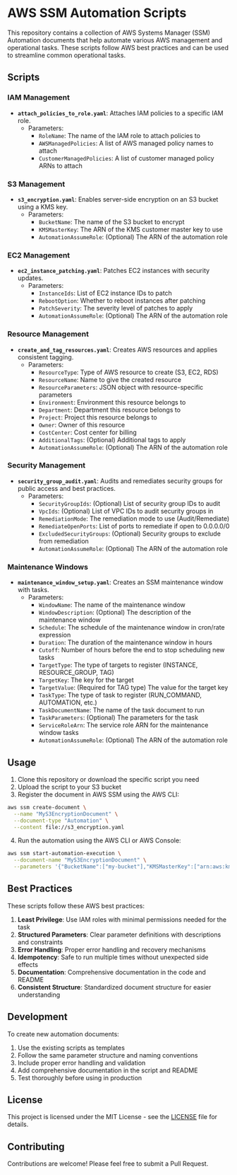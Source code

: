 # AWS SSM Automation Scripts

This repository contains a collection of AWS Systems Manager (SSM) Automation documents that help automate various AWS management and operational tasks. These scripts follow AWS best practices and can be used to streamline common operational tasks.

## Scripts

### IAM Management

- **`attach_policies_to_role.yaml`**: Attaches IAM policies to a specific IAM role.
  - Parameters:
    - `RoleName`: The name of the IAM role to attach policies to
    - `AWSManagedPolicies`: A list of AWS managed policy names to attach
    - `CustomerManagedPolicies`: A list of customer managed policy ARNs to attach

### S3 Management

- **`s3_encryption.yaml`**: Enables server-side encryption on an S3 bucket using a KMS key.
  - Parameters:
    - `BucketName`: The name of the S3 bucket to encrypt
    - `KMSMasterKey`: The ARN of the KMS customer master key to use
    - `AutomationAssumeRole`: (Optional) The ARN of the automation role

### EC2 Management

- **`ec2_instance_patching.yaml`**: Patches EC2 instances with security updates.
  - Parameters:
    - `InstanceIds`: List of EC2 instance IDs to patch
    - `RebootOption`: Whether to reboot instances after patching
    - `PatchSeverity`: The severity level of patches to apply
    - `AutomationAssumeRole`: (Optional) The ARN of the automation role

### Resource Management

- **`create_and_tag_resources.yaml`**: Creates AWS resources and applies consistent tagging.
  - Parameters:
    - `ResourceType`: Type of AWS resource to create (S3, EC2, RDS)
    - `ResourceName`: Name to give the created resource
    - `ResourceParameters`: JSON object with resource-specific parameters
    - `Environment`: Environment this resource belongs to
    - `Department`: Department this resource belongs to
    - `Project`: Project this resource belongs to
    - `Owner`: Owner of this resource
    - `CostCenter`: Cost center for billing
    - `AdditionalTags`: (Optional) Additional tags to apply
    - `AutomationAssumeRole`: (Optional) The ARN of the automation role

### Security Management

- **`security_group_audit.yaml`**: Audits and remediates security groups for public access and best practices.
  - Parameters:
    - `SecurityGroupIds`: (Optional) List of security group IDs to audit
    - `VpcIds`: (Optional) List of VPC IDs to audit security groups in
    - `RemediationMode`: The remediation mode to use (Audit/Remediate)
    - `RemediateOpenPorts`: List of ports to remediate if open to 0.0.0.0/0
    - `ExcludedSecurityGroups`: (Optional) Security groups to exclude from remediation
    - `AutomationAssumeRole`: (Optional) The ARN of the automation role

### Maintenance Windows

- **`maintenance_window_setup.yaml`**: Creates an SSM maintenance window with tasks.
  - Parameters:
    - `WindowName`: The name of the maintenance window
    - `WindowDescription`: (Optional) The description of the maintenance window
    - `Schedule`: The schedule of the maintenance window in cron/rate expression
    - `Duration`: The duration of the maintenance window in hours
    - `Cutoff`: Number of hours before the end to stop scheduling new tasks
    - `TargetType`: The type of targets to register (INSTANCE, RESOURCE_GROUP, TAG)
    - `TargetKey`: The key for the target
    - `TargetValue`: (Required for TAG type) The value for the target key
    - `TaskType`: The type of task to register (RUN_COMMAND, AUTOMATION, etc.)
    - `TaskDocumentName`: The name of the task document to run
    - `TaskParameters`: (Optional) The parameters for the task
    - `ServiceRoleArn`: The service role ARN for the maintenance window tasks
    - `AutomationAssumeRole`: (Optional) The ARN of the automation role

## Usage

1. Clone this repository or download the specific script you need
2. Upload the script to your S3 bucket
3. Register the document in AWS SSM using the AWS CLI:

```bash
aws ssm create-document \
  --name "MyS3EncryptionDocument" \
  --document-type "Automation" \
  --content file://s3_encryption.yaml
```

4. Run the automation using the AWS CLI or AWS Console:

```bash
aws ssm start-automation-execution \
  --document-name "MyS3EncryptionDocument" \
  --parameters '{"BucketName":["my-bucket"],"KMSMasterKey":["arn:aws:kms:region:account:key/key-id"]}'
```

## Best Practices

These scripts follow these AWS best practices:

1. **Least Privilege**: Use IAM roles with minimal permissions needed for the task
2. **Structured Parameters**: Clear parameter definitions with descriptions and constraints
3. **Error Handling**: Proper error handling and recovery mechanisms
4. **Idempotency**: Safe to run multiple times without unexpected side effects
5. **Documentation**: Comprehensive documentation in the code and README
6. **Consistent Structure**: Standardized document structure for easier understanding

## Development

To create new automation documents:

1. Use the existing scripts as templates
2. Follow the same parameter structure and naming conventions
3. Include proper error handling and validation
4. Add comprehensive documentation in the script and README
5. Test thoroughly before using in production

## License

This project is licensed under the MIT License - see the [LICENSE](LICENSE) file for details.

## Contributing

Contributions are welcome! Please feel free to submit a Pull Request.